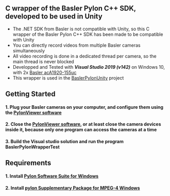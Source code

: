 ## C wrapper of the Basler Pylon C++ SDK, developed to be used in Unity
- The .NET SDK from Basler is not compatible with Unity, so this C wrapper of the Basler Pylon C++ SDK has been made to be compatible with Unity
- You can directly record videos from multiple Basler cameras simultaneously
- All video recording is done in a dedicated thread per camera, so the main thread is never blocked
- Developped and Tested with ***Visual Studio 2019 (v142)*** on Windows 10, with 2x [Basler acA1920-155uc](https://www.baslerweb.com/en/shop/aca1920-155uc/)
- This wrapper is used in the [BaslerPylonUnity](https://github.com/ebadier/BaslerPylonUnity) project

## Getting Started
#### 1. Plug your Basler cameras on your computer, and configure them using the [PylonViewer software](https://www.baslerweb.com/en/software/pylon/pylon-viewer/)
#### 2. Close the [PylonViewer software](https://www.baslerweb.com/en/software/pylon/pylon-viewer/), or at least close the camera devices inside it, because only one program can access the cameras at a time
#### 3. Build the Visual studio solution and run the program BaslerPylonWrapperTest

## Requirements
#### 1. Install [Pylon Software Suite for Windows](https://www2.baslerweb.com/en/downloads/software-downloads/software-pylon-7-5-0-windows/)
#### 2. Install [pylon Supplementary Package for MPEG-4 Windows](https://www2.baslerweb.com/en/downloads/software-downloads/pylon-supplementary-package-for-mpeg4-1-0-2-windows/)
